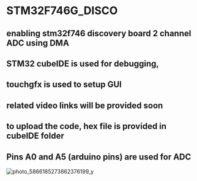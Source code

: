 # STM32F746G_DISCO 

enabling stm32f746 discovery board 2 channel ADC using DMA
-------------------------------------------------------------------------
STM32 cubeIDE is used for debugging,
-------------------------------------------------------------------------
touchgfx is used to setup GUI
-------------------------------------------------------------------------
related video links will be provided soon
-------------------------------------------------------------------------
to upload the code, hex file is provided in cubeIDE folder
-------------------------------------------------------------------------
Pins A0 and A5 (arduino pins) are used for ADC
-------------------------------------------------------------------------
 ![photo_5866185273862376199_y](https://github.com/user-attachments/assets/48902b8d-3882-4fcb-b7db-e5365b25750c)

